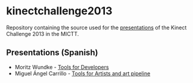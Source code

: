 # kinectchallenge2013

Repository containing the source used for the [presentations](http://tragnarion.github.com/kinectchallenge2013) of the Kinect Challenge 2013 in the MICTT.

## Presentations (Spanish)
 - Moritz Wundke - [Tools for Developers](http://tragnarion.github.com/kinectchallenge2013/ToolsForDevs/)
 - Miguel Ángel Carrillo - [Tools for Artists and art pipeline](http://tragnarion.github.com/kinectchallenge2013/ArtToolsPipeline/)
